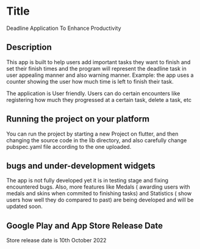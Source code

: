 # Title

Deadline Application To Enhance Productivity

## Description

This app is built to help users add important tasks they want to finish and set their finish times and the program will represent the deadline task in user appealing manner and also warning manner.
Example: the app uses a counter showing the user how much time is left to finish their task. 

The application is User friendly.
Users can do certain encounters like registering how much they progressed at a certain task, delete a task, etc 

## Running the project on your platform
You can run the project by starting a new Project on flutter, and then changing the source code in the lib directory, and also carefully change pubspec.yaml file according to the one uploaded.

## bugs and under-development widgets
The app is not fully developed yet it is in testing stage and fixing encountered bugs. Also, more features like Medals ( awarding users with medals and skins when commited to finishing tasks) and Statistics ( show users how well they do compared to past) are being developed and will be updated soon.

## Google Play and App Store Release Date
Store release date is 10th October 2022
